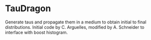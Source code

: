 # TauDragon

Generate taus and propagate them in a medium to obtain initial to final
distributions. Initial code by C. Arguelles, modified by A. Schneider to
interface with boost histogram.
